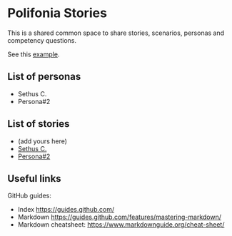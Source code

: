 # Polifonia Stories

This is a shared common space to share stories, scenarios, personas and competency questions.

See this [example](example.md).

## List of personas
- Sethus C.
- Persona#2

## List of stories

- (add yours here)
- [Sethus C.](example_Sethus.md)
- [Persona#2](example_Persona#2)

## Useful links

GitHub guides:
- Index https://guides.github.com/
- Markdown https://guides.github.com/features/mastering-markdown/
- Markdown cheatsheet: https://www.markdownguide.org/cheat-sheet/
